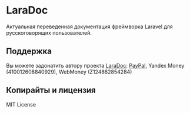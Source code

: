 # LaraDoc
Актуальная переведенная документация фреймворка Laravel для русскоговорящих пользователей.

## Поддержка

Вы можете задонатить автору проекта [LaraDoc](http://laradoc.ai-rus.com): [PayPal](https://www.paypal.com/cgi-bin/webscr?cmd=_s-xclick&hosted_button_id=94B8LCPAPJ5VG), Yandex Money (410012608840929), WebMoney (Z124862854284)

## Копирайты и лицензия

MIT License